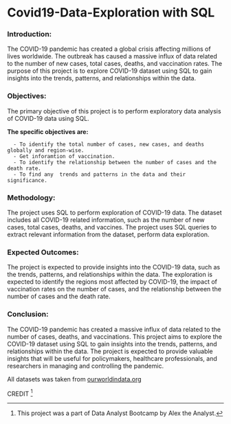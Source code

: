 # Covid19-Data-Exploration with SQL

### Introduction:
The COVID-19 pandemic has created a global crisis affecting millions of lives worldwide. The outbreak has caused a massive influx of data related to the number of new cases, total cases, deaths, and vaccination rates. The purpose of this project is to explore  COVID-19 dataset using SQL to gain insights into the trends, patterns, and relationships within the data.

### Objectives:
The primary objective of this project is to perform exploratory data analysis of COVID-19 data using SQL. 

  **The specific objectives are:**

      - To identify the total number of cases, new cases, and deaths globally and region-wise.
      - Get inforamtion of vaccination.
      - To identify the relationship between the number of cases and the death rate.
      - To find any  trends and patterns in the data and their significance.
      
### Methodology:
The project uses SQL to perform exploration of COVID-19 data. The dataset includes all COVID-19 related information, such as the number of new cases, total cases, deaths, and vaccines. The project uses SQL queries to extract relevant information from the dataset, perform data exploration.

### Expected Outcomes:
The project is expected to provide insights into the COVID-19 data, such as the trends, patterns, and relationships within the data. The exploration is expected to identify the regions most affected by COVID-19, the impact of vaccination rates on the number of cases, and the relationship between the number of cases and the death rate. 

### Conclusion:
The COVID-19 pandemic has created a massive influx of data related to the number of cases, deaths, and vaccinations. This project aims to explore  the COVID-19 dataset using SQL to gain insights into the trends, patterns, and relationships within the data. The project is expected to provide valuable insights that will be useful for policymakers, healthcare professionals, and researchers in managing and controlling the pandemic.

All datasets was taken from  [ourworldindata.org](https://ourworldindata.org/covid-deaths)


CREDIT [^1]
[^1]: This project was a part of Data Analyst Bootcamp by Alex the Analyst.
